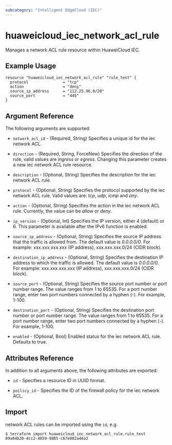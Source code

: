 ```yaml
---
subcategory: "Intelligent EdgeCloud (IEC)"
---
```


# huaweicloud\_iec\_network\_acl\_rule

Manages a network ACL rule resource within HuaweiCloud IEC.

## Example Usage

```hcl
resource "huaweicloud_iec_network_acl_rule" "rule_test" {
  protocol               = "tcp"
  action                 = "deny"
  source_ip_address      = "112.25.96.0/20"
  source_port            = "445"
}
```

## Argument Reference

The following arguments are supported:

* `network_acl_id` - (Required, String) Specifies a unique id for the iec 
    network ACL.

* `direction` - (Required, String, ForceNew) Specifies the direction of the 
    rule, valid values are *ingress* or *egress*. Changing this parameter 
    creates a new iec network ACL rule resource.

* `description` - (Optional, String) Specifies the description for the iec 
    network ACL rule.

* `protocol` - (Optional, String) Specifies the protocol supported by the iec 
    network ACL rule. Valid values are: *tcp*, *udp*, *icmp* and *any*.

* `action` - (Optional, String) Specifies the action in the iec network ACL 
    rule. Currently, the value can be *allow* or *deny*.

* `ip_version` - (Optional, Int) Specifies the IP version, either 4 (default) 
    or 6. This parameter is available after the IPv6 function is enabled.

* `source_ip_address` - (Optional, String) Specifies the source IP address that 
    the traffic is allowed from. The default value is *0.0.0.0/0*. For example: 
    xxx.xxx.xxx.xxx (IP address), xxx.xxx.xxx.0/24 (CIDR block).

* `destination_ip_address` - (Optional, String) Specifies the destination IP 
    address to which the traffic is allowed. The default value is *0.0.0.0/0*. 
    For example: xxx.xxx.xxx.xxx (IP address), xxx.xxx.xxx.0/24 (CIDR block).

* `source_port` - (Optional, String) Specifies the source port number or port   
    number range. The value ranges from 1 to 65535. For a port number range, 
    enter two port numbers connected by a hyphen (-). For example, 1-100.

* `destination_port` - (Optional, String) Specifies the destination port number 
    or port number range. The value ranges from 1 to 65535. For a port number 
    range, enter two port numbers connected by a hyphen (-). For example, 1-100.

* `enabled` - (Optional, Bool) Enabled status for the iec network ACL rule. 
    Defaults to true.

## Attributes Reference

In addition to all arguments above, the following attributes are exported:

* `id` - Specifies a resource ID in UUID format.

* `poilicy_id` - Specifies the ID of the firewall policy for the iec network 
    ACL.

## Import

network ACL rules can be imported using the `id`, e.g.

```
$ terraform import huaweicloud_iec_network_acl_rule.rule_test 89a84b28-4cc2-4859-9885-c67e802a46a3
```
